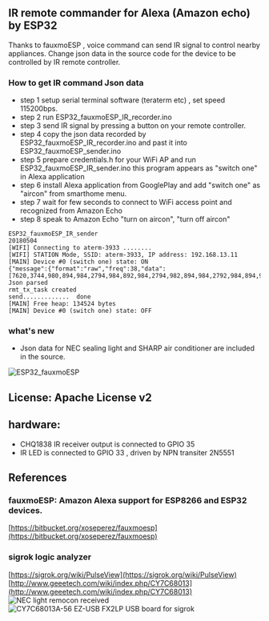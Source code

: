 ## IR remote commander for Alexa (Amazon echo) by ESP32
 Thanks to fauxmoESP , voice command can send IR signal to control nearby appliances.
 Change json data in the source code for the device to be controlled by IR remote controller.
 
### How to get IR command Json data 
- step 1 setup serial terminal software (teraterm etc) , set speed 115200bps.
- step 2 run ESP32_fauxmoESP_IR_recorder.ino
- step 3 send IR signal by pressing a button on your remote controller.
- step 4 copy the json data recorded by ESP32_fauxmoESP_IR_recorder.ino and past it into ESP32_fauxmoESP_sender.ino
- step 5 prepare credentials.h for your WiFi AP and run ESP32_fauxmoESP_IR_sender.ino 
         this program appears as "switch one" in Alexa application
- step 6 install Alexa application from GooglePlay and add "switch one" as "aircon" from smarthome menu.
- step 7 wait for few seconds to connect to WiFi access point and recognized from Amazon Echo
- step 8 speak to Amazon Echo "turn on aircon", "turn off aircon"

```
ESP32_fauxmoESP_IR_sender
20180504
[WIFI] Connecting to aterm-3933 ........
[WIFI] STATION Mode, SSID: aterm-3933, IP address: 192.168.13.11
[MAIN] Device #0 (switch one) state: ON
{"message":{"format":"raw","freq":38,"data":[7620,3744,980,894,984,2794,984,892,984,2794,982,894,984,2792,984,894,984,2792,984,894,984,2794,982,894,984,2794,982,2792,982,894,986,2792,982,894,986,2794,980,2792,982,2794,982,2794,982,894,984,894,984,2794,982,2792,982,894,986,894,984,894,984,894,986,2790,984,894,984,894,984,896,984,2794,982,2792,984,2790,984,894,984,894,984,894,984,894,986,894,984,2792,984,894,984,894,984,894,984,2794,984,892,984,894,986,892,984,896,984,2794,982,894,984,894,984,894,986,2786,986,894,984,894,986,894,984,894,984,894,986,892,986,894,984,894,986,892,984,894,986,892,986,894,984,894,984,2794,982,894,986,892,986,892,986,894,984,894,986,892,986,894,984,894,984,894,984,894,986,892,986,2792,984,894,982,896,984,894,984,894,984,896,984,894,984,894,984,894,984,896,986,892,984,2792,984,894,984,2792,984,2790,984,2792,984,2794,982,2790,984,894,986,892,986,894,984,894,984,894,984,894,984,896,984,0]},"hostname":"IRKitD2A4","deviceid":"XXXXXXXX"}
Json parsed
rmt_tx_task created
send.............  done
[MAIN] Free heap: 134524 bytes
[MAIN] Device #0 (switch one) state: OFF
```

### what's new
- Json data for NEC sealing light and SHARP air conditioner are included in the source.

![ESP32_fauxmoESP](https://github.com/coniferconifer/ESP32_fauxmoESP_IR/blob/master/fauxmoESP.jpg)

## License: Apache License v2

## hardware: 
- CHQ1838 IR receiver output is connected to GPIO 35
- IR LED is connected to GPIO 33 , driven by NPN transiter 2N5551
  
## References

### fauxmoESP: Amazon Alexa support for ESP8266 and ESP32 devices.  
  [https://bitbucket.org/xoseperez/fauxmoesp](https://bitbucket.org/xoseperez/fauxmoesp)
  
### sigrok logic analyzer
  [https://sigrok.org/wiki/PulseView](https://sigrok.org/wiki/PulseView)
  [http://www.geeetech.com/wiki/index.php/CY7C68013](http://www.geeetech.com/wiki/index.php/CY7C68013)
![NEC light remocon received](https://github.com/coniferconifer/ESP32_fauxmoESP_IR/blob/master/NEC_light.png)
![CY7C68013A-56 EZ-USB FX2LP USB board for sigrok](https://github.com/coniferconifer/ESP32_fauxmoESP_IR/blob/master/sigrok.JPG)
